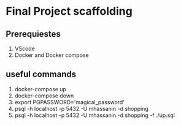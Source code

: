 # Final Project scaffolding
## Prerequiestes
1. VScode
2. Docker and Docker compose

## useful commands
1. docker-compose up
2. docker-compose down
3. export PGPASSWORD='magical_password'
4. psql -h localhost -p 5432 -U mhassanin -d shopping
5. psql -h localhost -p 5432 -U mhassanin -d shopping -f ./up.sql